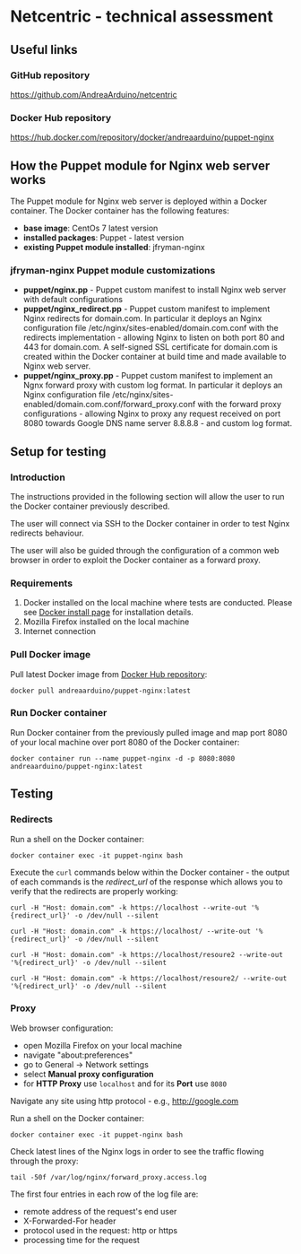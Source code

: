 # Netcentric - technical assessment

## Useful links

### GitHub repository

https://github.com/AndreaArduino/netcentric

### Docker Hub repository

https://hub.docker.com/repository/docker/andreaarduino/puppet-nginx

## How the Puppet module for Nginx web server works

The Puppet module for Nginx web server is deployed within a Docker container.
The Docker container has the following features:
* **base image**: CentOs 7 latest version
* **installed packages**: Puppet - latest version
* **existing Puppet module installed**: jfryman-nginx

### jfryman-nginx Puppet module customizations
* **puppet/nginx.pp** - Puppet custom manifest to install Nginx web server with default configurations
* **puppet/nginx_redirect.pp** - Puppet custom manifest to implement Nginx redirects for domain.com. In particular it deploys an Nginx configuration file /etc/nginx/sites-enabled/domain.com.conf with the redirects implementation - allowing Nginx to listen on both  port 80 and 443 for domain.com. A self-signed SSL certificate for domain.com is created within the Docker container at build time and made available to Nginx web server.
* **puppet/nginx_proxy.pp** - Puppet custom manifest to implement an Ngnx forward proxy with custom log format. In particular it deploys an Nginx configuration file /etc/nginx/sites-enabled/domain.com.conf/forward_proxy.conf with the forward proxy configurations - allowing Nginx to proxy any request received on port 8080 towards Google DNS name server 8.8.8.8 - and custom log format.

## Setup for testing

### Introduction

The instructions provided in the following section will allow the user to run the Docker container previously described.

The user will connect via SSH to the Docker container in order to test Nginx redirects behaviour.

The user will also be guided through the configuration of a common web browser in order to exploit the Docker container as a forward proxy.

### Requirements

1. Docker installed on the local machine where tests are conducted. Please see [Docker install page](https://docs.docker.com/install/) for installation details.
2. Mozilla Firefox installed on the local machine
3. Internet connection

### Pull Docker image

Pull latest Docker image from [Docker Hub repository](https://hub.docker.com/repository/docker/andreaarduino/puppet-nginx):

```
docker pull andreaarduino/puppet-nginx:latest
```

### Run Docker container

Run Docker container from the previously pulled image and map port 8080 of your local machine over port 8080 of the Docker container:

```
docker container run --name puppet-nginx -d -p 8080:8080 andreaarduino/puppet-nginx:latest
```

## Testing

### Redirects

Run a shell on the Docker container:

```
docker container exec -it puppet-nginx bash
```

Execute the `curl` commands below within the Docker container - the output of each commands is the *redirect_url* of the response which allows you to verify that the redirects are properly working:

```
curl -H "Host: domain.com" -k https://localhost --write-out '%{redirect_url}' -o /dev/null --silent
```

```
curl -H "Host: domain.com" -k https://localhost/ --write-out '%{redirect_url}' -o /dev/null --silent
```

```
curl -H "Host: domain.com" -k https://localhost/resoure2 --write-out '%{redirect_url}' -o /dev/null --silent
```

```
curl -H "Host: domain.com" -k https://localhost/resoure2/ --write-out '%{redirect_url}' -o /dev/null --silent
```

### Proxy

Web browser configuration:
* open Mozilla Firefox on your local machine
* navigate "about:preferences"
* go to General -> Network settings
* select **Manual proxy configuration**
* for **HTTP Proxy** use `localhost` and for its **Port** use `8080`

Navigate any site using http protocol - e.g., http://google.com

Run a shell on the Docker container:

```
docker container exec -it puppet-nginx bash
```

Check latest lines of the Nginx logs in order to see the traffic flowing through the proxy:

```
tail -50f /var/log/nginx/forward_proxy.access.log
```

The first four entries in each row of the log file are:
* remote address of the request's end user
* X-Forwarded-For header
* protocol used in the request: http or https
* processing time for the request
